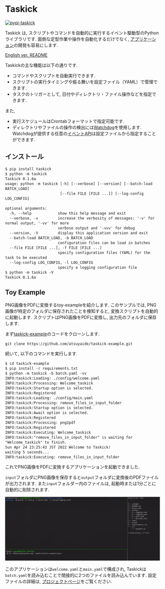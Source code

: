 # Taskick

[![pypi-taskick](https://img.shields.io/pypi/v/taskick)](https://pypi.org/project/taskick/)

Taskick は, スクリプトやコマンドを自動的に実行するイベント駆動型のPythonライブラリです.
面倒な定型作業や操作を自動化するだけでなく, [アプリケーション](https://github.com/atsuyaide/taskick#toy-example)の開発も容易にします.

[English ver. README](https://github.com/atsuyaide/taskick)

Taskickの主な機能は以下の通りです.

- コマンドやスクリプトを自動実行できます.
- スクリプトの実行タイミングや振る舞いを設定ファイル（YAML）で管理できます.
- タスクのトリガーとして, 日付やディレクトリ・ファイル操作などを指定できます.

また,

- 実行スケジュールはCrontabフォーマットで指定可能です.
- ディレクトリやファイルの操作の検出には[Watchdog](https://github.com/gorakhargosh/watchdog)を使用します. Watchdogが提供する任意の[イベントAPI](https://python-watchdog.readthedocs.io/en/stable/api.html#module-watchdog.events)は設定ファイルから指定することができます.

## インストール

```shell
$ pip install taskick
$ python -m taskick
Taskick 0.1.6a
usage: python -m taskick [-h] [--verbose] [--version] [--batch-load BATCH_LOAD]
                         [--file FILE [FILE ...]] [--log-config LOG_CONFIG]

optional arguments:
  -h, --help            show this help message and exit
  --verbose, -v         increase the verbosity of messages: '-v' for normal output, '-vv' for more
                        verbose output and '-vvv' for debug
  --version, -V         display this application version and exit
  --batch-load BATCH_LOAD, -b BATCH_LOAD
                        configuration files can be load in batches
  --file FILE [FILE ...], -f FILE [FILE ...]
                        specify configuration files (YAML) for the task to be executed
  --log-config LOG_CONFIG, -l LOG_CONFIG
                        specify a logging configuration file
$ python -m taskick -V
Taskick 0.1.6a
```

## Toy Example

PNG画像をPDFに変換するtoy-exampleを紹介します.
このサンプルでは, PNG画像が特定のフォルダに保存されたことを検知すると, 変換スクリプトを自動的に起動します.
スクリプトはPNG画像をPDFに変換し, 出力先のフォルダに保存します.

まず[taskick-example](https://github.com/atsuyaide/taskick-example)のコードをクローンします.

```shell
git clone https://github.com/atsuyaide/taskick-example.git
```

続いて, 以下のコマンドを実行します.

```shell
$ cd taskick-example
$ pip install -r requirements.txt
$ python -m taskick -b batch.yaml -vv
INFO:taskick:Loading: ./config/welcome.yaml
INFO:taskick:Processing: Welcome_taskick
INFO:taskick:Startup option is selected.
INFO:taskick:Registered
INFO:taskick:Loading: ./config/main.yaml
INFO:taskick:Processing: remove_files_in_input_folder
INFO:taskick:Startup option is selected.
INFO:taskick:Await option is selected.
INFO:taskick:Registered
INFO:taskick:Processing: png2pdf
INFO:taskick:Registered
INFO:taskick:Executing: Welcome_taskick
INFO:taskick:"remove_files_in_input_folder" is waiting for "Welcome_taskick" to finish.
Sun Apr 24 23:25:43 JST 2022 Welcome to Taskick!
waiting 5 seconds...
INFO:taskick:Executing: remove_files_in_input_folder
```

これでPNG画像をPDFに変換するアプリケーションを起動できました.

`input`フォルダにPNG画像を保存すると`output`フォルダに変換後のPDFファイルが出力されます.
また`input`フォルダー内のファイルは, 起動時または1分ごとに自動的に削除されます.

![png2gif](https://github.com/atsuyaide/taskick/raw/main/png_to_pdf.gif)

このアプリケーションは`welcome.yaml`と`main.yaml`で構成され, Taskickは`batch.yaml`を読み込むことで間接的に2つのファイルを読み込んでいます.
設定ファイルの詳細は, [プロジェクトページ](https://github.com/atsuyaide/taskick-example)をご覧ください.
